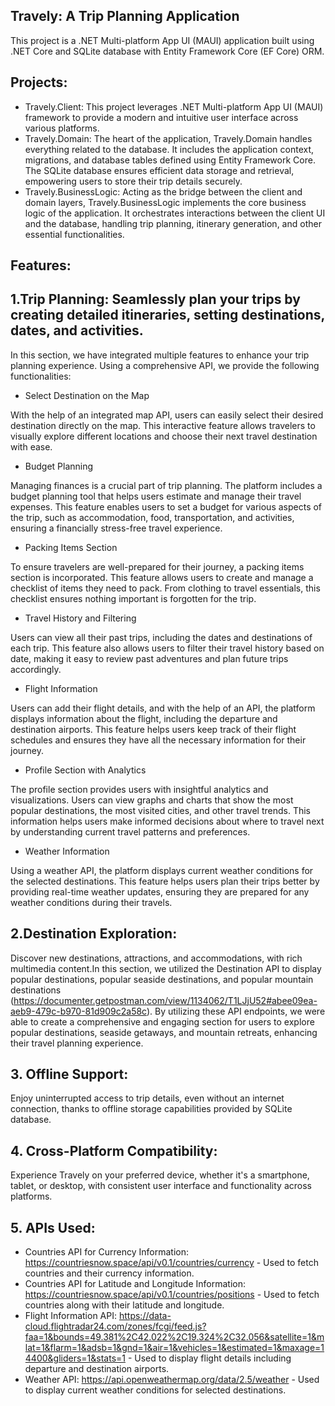 ## Travely: A Trip Planning Application

This project is a .NET Multi-platform App UI (MAUI) application built using .NET Core and SQLite database with Entity Framework Core (EF Core) ORM.

## Projects:
- Travely.Client: This project leverages .NET Multi-platform App UI (MAUI) framework to provide a modern and intuitive user interface across various platforms.
- Travely.Domain: The heart of the application, Travely.Domain handles everything related to the database. It includes the application context, migrations, and database tables defined using Entity Framework Core. The SQLite database ensures efficient data storage and retrieval, empowering users to store their trip details securely.
- Travely.BusinessLogic: Acting as the bridge between the client and domain layers, Travely.BusinessLogic implements the core business logic of the application. It orchestrates interactions between the client UI and the database, handling trip planning, itinerary generation, and other essential functionalities.

## Features:

## 1.Trip Planning: Seamlessly plan your trips by creating detailed itineraries, setting destinations, dates, and activities.
In this section, we have integrated multiple features to enhance your trip planning experience. Using a comprehensive API, we provide the following functionalities:

- Select Destination on the Map

With the help of an integrated map API, users can easily select their desired destination directly on the map. This interactive feature allows travelers to visually explore different locations and choose their next travel destination with ease.

- Budget Planning

Managing finances is a crucial part of trip planning. The platform includes a budget planning tool that helps users estimate and manage their travel expenses. This feature enables users to set a budget for various aspects of the trip, such as accommodation, food, transportation, and activities, ensuring a financially stress-free travel experience.

- Packing Items Section

To ensure travelers are well-prepared for their journey, a packing items section is incorporated. This feature allows users to create and manage a checklist of items they need to pack. From clothing to travel essentials, this checklist ensures nothing important is forgotten for the trip.

- Travel History and Filtering

Users can view all their past trips, including the dates and destinations of each trip. This feature also allows users to filter their travel history based on date, making it easy to review past adventures and plan future trips accordingly.

- Flight Information

Users can add their flight details, and with the help of an API, the platform displays information about the flight, including the departure and destination airports. This feature helps users keep track of their flight schedules and ensures they have all the necessary information for their journey.

- Profile Section with Analytics

The profile section provides users with insightful analytics and visualizations. Users can view graphs and charts that show the most popular destinations, the most visited cities, and other travel trends. This information helps users make informed decisions about where to travel next by understanding current travel patterns and preferences.

- Weather Information

Using a weather API, the platform displays current weather conditions for the selected destinations. This feature helps users plan their trips better by providing real-time weather updates, ensuring they are prepared for any weather conditions during their travels.

## 2.Destination Exploration: 
Discover new destinations, attractions, and accommodations, with rich multimedia content.In this section, we utilized the Destination API to display popular destinations, popular seaside destinations, and popular mountain destinations (https://documenter.getpostman.com/view/1134062/T1LJjU52#abee09ea-aeb9-479c-b970-81d909c2a58c). 
By utilizing these API endpoints, we were able to create a comprehensive and engaging section for users to explore popular destinations, seaside getaways, and mountain retreats, enhancing their travel planning experience.
    
## 3. Offline Support: 
Enjoy uninterrupted access to trip details, even without an internet connection, thanks to offline storage capabilities provided by SQLite database.

## 4. Cross-Platform Compatibility:
Experience Travely on your preferred device, whether it's a smartphone, tablet, or desktop, with consistent user interface and functionality across platforms.

## 5. APIs Used:
- Countries API for Currency Information: https://countriesnow.space/api/v0.1/countries/currency - Used to fetch countries and their currency information.
- Countries API for Latitude and Longitude Information: https://countriesnow.space/api/v0.1/countries/positions - Used to fetch countries along with their latitude and longitude.
- Flight Information API: https://data-cloud.flightradar24.com/zones/fcgi/feed.js?faa=1&bounds=49.381%2C42.022%2C19.324%2C32.056&satellite=1&mlat=1&flarm=1&adsb=1&gnd=1&air=1&vehicles=1&estimated=1&maxage=14400&gliders=1&stats=1 - Used to display flight details including departure and destination airports.
- Weather API: https://api.openweathermap.org/data/2.5/weather - Used to display current weather conditions for selected destinations.
